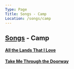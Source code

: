 ```yaml
---
Type: Page
Title: Songs - Camp
Location: /songs/camp
---
```


## [Songs](/songs) - Camp
#### [All the Lands That I Love](/songs/camp/all-the-lands-that-i-love)
#### [Take Me Through the Doorway](/songs/camp/take-me-through-the-doorway)

